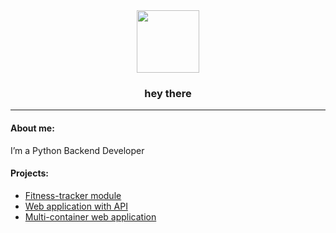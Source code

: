 <div id="header" align="center">
  <img src="https://media.giphy.com/media/M9gbBd9nbDrOTu1Mqx/giphy.gif" width="100"/>
  <h3>
    hey there 
    
  </h3>
</div>

---
#### About me:
I’m a Python Backend Developer

#### Projects:
- [Fitness-tracker module](https://github.com/evgeny81d/hw_python_oop)
- [Web application with API](https://github.com/evgeny81d/api_yamdb)
- [Multi-container web application](https://github.com/evgeny81d/infra_sp2)

<!-- #### How to contact me:
<a href="mailto:evgenyderiglazov@yandex.ru">evgenyderiglazov@yandex.ru</a> -->
<!-- * telegram: <a href="https://telegram.me/evgeny_deriglazov">@evgeny_deriglazov</a> -->

<!---
evgeny81d/evgeny81d is a ✨ special ✨ repository because its `README.md` (this file) appears on your GitHub profile.
You can click the Preview link to take a look at your changes.
--->
